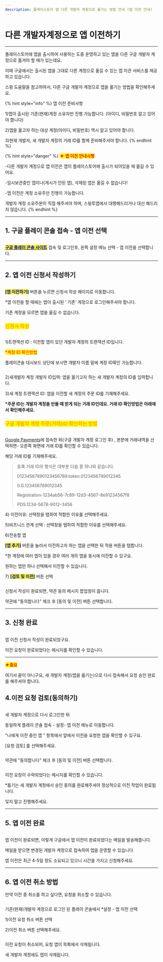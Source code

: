 ```yaml
---
description: 플레이스토어 앱 다른 개발자 계정으로 옮기는 방법 안내 (앱 이전 안내)
---
```


# 다른 개발자계정으로 앱 이전하기

***



플레이스토어에 앱을 출시하여 사용하는 도중 운영하고 있는 앱을 다른 구글 개발자 계정으로 옮겨야 할 때가 있는데요.

이때 구글에서는 출시된 앱을 그대로 다른 계정으로 옮길 수 있는 앱 이관 서비스를 제공하고 있습니다.

스윙 도움말을 참고하여서, 다른 구글 개발자 계정으로 앱을 옮기는 방법을 확인해주세요.&#x20;

{% hint style="info" %}
앱 이전 준비사항

1\)앱이 출시된 기존(현재)계정 소유자만 진행 가능합니다. (아이디, 비밀번호 알고 있어야 합니다)

2\)앱을 옮고자 하는 대상 계정(아이디, 비밀번호) 역시 알고 있어야 합니다.

3\)현재 개발자, 새 개발자 계정의 거래 ID를 함께 준비해주셔야 합니다.
{% endhint %}

{% hint style="danger" %}
<mark style="color:red;">**★ 앱 이전 안내사항**</mark>

\-다른 개발자 계정으로 앱 이전은 앱이 플레이스토어에 출시가 되어있을 때 옮길 수 있어요.

\-임시보관중인 앱이나(게시가 안된 앱), 삭제된 앱은 옮길 수 없습니다!

\-앱 이전은 계정 소유주만 진행이 가능합니다.&#x20;

개발자 계정 소유주분이 직접 해주셔야 하며, 스윙투앱에서 대행해드리거나 대신 해드리지 않습니다.
{% endhint %}

***



## **1. 구글 플레이 콘솔 접속 - 앱 이전 선택**

<figure><img src="../../.gitbook/assets/이전6 (1).png" alt=""><figcaption></figcaption></figure>

[<mark style="color:blue;">**구글 플레이 콘솔 사이트**</mark>](https://play.google.com/console/u/0/developers) 접속 및 로그인후, 왼쪽 설정 메뉴 선택 - 앱 이전을 선택합니다.&#x20;

***



## **2. 앱 이전 신청서 작성하기**

<figure><img src="../../.gitbook/assets/이전2.png" alt=""><figcaption></figcaption></figure>

<mark style="color:blue;">**\[앱 이전하기]**</mark> 버튼을 누르면 신청서 작성 페이지로 이동합니다.

\*앱 이전을 할 때에는 앱이 출시된 ‘ 기존’ 계정으로 로그인해주셔야 합니다.&#x20;

기존 계정을 모르면 앱을 옮길 수 없습니다.



### <mark style="color:orange;">**신청서 작성**</mark>

<figure><img src="../../.gitbook/assets/이전4.png" alt=""><figcaption></figcaption></figure>

1\)트랜잭션 ID : 이전할 앱이 있던  개발자 계정의 트랜잭션 ID입니다.

<mark style="color:red;">\*계정 ID 확인방법</mark>

플레이콘솔 대시보드 상단에 보시면 개발자 이름 밑에 계정 ID확인 가능합니다.

<figure><img src="../../.gitbook/assets/이전3.png" alt=""><figcaption></figcaption></figure>

2\)새개발자 계정 개발자 ID입력: 앱을 옮기고자 하는 새 개발자 계정의 ID를 입력합니다.&#x20;

3\)새 계정 트랜잭션 ID: 앱을 이전할 새 계정의 주문 ID를 기재해주세요.

**\*주문 ID는 개발자 계정을 만들 때 받게 되는 거래 ID인데요. 거래 ID 확인방법은 아래에서 확인해주세요.**&#x20;

### <mark style="color:orange;">**구글 개발자 계정 주문(거래)ID 확인하는 방법**</mark>

<figure><img src="../../.gitbook/assets/thumbnail_image.png" alt=""><figcaption></figcaption></figure>

[Google Payments](https://payments.google.com/payments/home)에 접속한 뒤(구글 개발자 계정 로그인 후) , 본문에 거래내역을 선택하면- 오른쪽 화면에 거래 ID를 확인할 수 있습니다.&#x20;

해당 거래 ID를 기재해주세요.&#x20;

> 등록 거래 ID의 형식은 대부분 다음 중 하나와 같습니다.
>
> 01234567890123456789.token.0123456789012345
>
> 0.G.123456789012345
>
> Registration-1234ab56-7c89-12d3-4567-8e91234567f8
>
> PDS.1234-5678-9012-3456



4\) 이전이유:  선택창을 탭하여 적합한 이유를 선택해주세요.&#x20;

5\)비즈니스 관계 선택 : 선택창을 탭하여 적합한 이유를 선택해주세요.&#x20;

6\)전송할 앱&#x20;

&#x20;<mark style="color:blue;">**\[앱 추가]**</mark> 버튼을 눌러서 이전하고자 하는 앱을 선택한 뒤 적용 버튼을 탭합니다.&#x20;

\*한 계정에 여러 앱이 있을 경우 여러 개의 앱을 동시에 이전할 수 있구요.&#x20;

원하는 앱만 하나 선택해서 이전할 수 있습니다.

7\) <mark style="color:blue;">**\[검토 및 이전]**</mark> 버튼 선택



<div align="left">

<figure><img src="../../.gitbook/assets/이전9.png" alt=""><figcaption></figcaption></figure>

</div>

신청서 작성이 완료되면, 약관 동의 메시지 팝업창이 뜹니다.

약관에 "동의합니다" 체크 후 \[동의 및 이전] 버튼 선택합니다.

***



## **3. 신청 완료**

<figure><img src="../../.gitbook/assets/이전5.png" alt=""><figcaption></figcaption></figure>

앱 이전 신청서 작성이 완료되었구요.&#x20;

이전 요청이 완료되었다는 메시지를 확인할 수 있습니다.&#x20;

***



<mark style="color:red;">**★중요**</mark>

여기서 끝이 아니구요, 새 개발자 계정(앱을 옮기는)으로 다시 접속해서 요청 승인 완료를 해주셔야 합니다.

## 4.이전 요청 검토(동의하기)

<div align="left">

<figure><img src="../../.gitbook/assets/이전8.png" alt=""><figcaption></figcaption></figure>

</div>

새 개발자 계정으로 다시 로그인한 뒤

동일하게 플레이 콘솔 접속 - 설정- 앱 이전 메뉴로 이동합니다.

"나에게 이전 중인 앱 " 항목에서 앞에서 이전을 요청한 앱을 확인할 수 있구요.

\[요청 검토] 를 선택해주세요.



<div align="left">

<figure><img src="../../.gitbook/assets/이전9 (1).png" alt=""><figcaption></figcaption></figure>

</div>

약관에 "동의합니다" 체크 후 \[동의 및 이전] 버튼 선택합니다.



<div align="left">

<figure><img src="../../.gitbook/assets/이전10.png" alt=""><figcaption></figcaption></figure>

</div>

이전 요청이 수락되었다는 메시지를 확인할 수 있습니다.

\*옮기는 새 개발자 계정에서 승인 동의를 완료해주셔야 정상적으로 이전 작업이 완료됩니다.

잊지 말고 진행해주세요.



***



## **5. 앱 이전 완료**

<div align="left">

<figure><img src="../../.gitbook/assets/이전6.png" alt=""><figcaption></figcaption></figure>

</div>

앱 이전이 완료되면, 이렇게 구글에서 앱 이전이 완료되었다는 메일을 발송해줍니다.

메일을 받으면 변경된 개발자 계정으로 접속하여 앱을 운영할 수 있습니다.

앱 이전은  최근 4-5일 정도 소요되고 있으니 시간을 가지고 신청해주세요.&#x20;

***



## 6. 앱 이전 취소 방법

만약 이전 중 취소를 하고 싶다면, 요청을 취소할 수 있습니다.

<figure><img src="../../.gitbook/assets/이전11.png" alt=""><figcaption></figcaption></figure>

기존(현재)개발자 계정으로 로그인 된 플레이 콘솔에서 \*설정 - 앱 이전 선택

1\)이전 요청 취소 버튼 선택

2\)이전 취소 버튼 선택해주세요.



<div align="left">

<figure><img src="../../.gitbook/assets/이전12.png" alt=""><figcaption></figcaption></figure>

</div>

이전 요청이 취소되어, 요청 앱이 목록에서 삭제됩니다.

새 개발자 계정에도 앱이 삭제됩니다.

